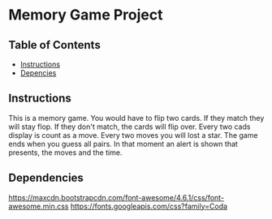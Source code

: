 # Memory Game Project

## Table of Contents

* [Instructions](#instructions)
* [Depencies](#dependencies)

## Instructions
This is a memory game. You would have to flip two cards. If they match they will stay flop. If they don't match, the cards will flip over.
Every two cads display is count as a move. Every two moves you will lost a star. The game ends when you guess all pairs. In that moment an alert is shown that presents, the moves and the time.

## Dependencies

https://maxcdn.bootstrapcdn.com/font-awesome/4.6.1/css/font-awesome.min.css
https://fonts.googleapis.com/css?family=Coda

